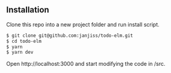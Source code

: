 ## Installation

Clone this repo into a new project folder and run install script.

```sh
$ git clone git@github.com:janjiss/todo-elm.git
$ cd todo-elm
$ yarn
$ yarn dev
```

Open http://localhost:3000 and start modifying the code in /src.
